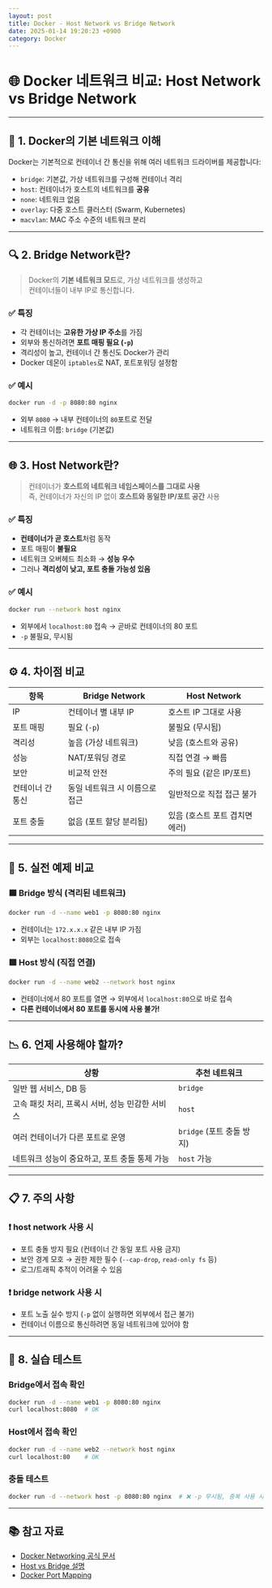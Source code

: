 ```yaml
---
layout: post
title: Docker - Host Network vs Bridge Network
date: 2025-01-14 19:20:23 +0900
category: Docker
---
```

# 🌐 Docker 네트워크 비교: Host Network vs Bridge Network

---

## 🧭 1. Docker의 기본 네트워크 이해

Docker는 기본적으로 컨테이너 간 통신을 위해 여러 네트워크 드라이버를 제공합니다:

- `bridge`: 기본값, 가상 네트워크를 구성해 컨테이너 격리
- `host`: 컨테이너가 호스트의 네트워크를 **공유**
- `none`: 네트워크 없음
- `overlay`: 다중 호스트 클러스터 (Swarm, Kubernetes)
- `macvlan`: MAC 주소 수준의 네트워크 분리

---

## 🔍 2. Bridge Network란?

> Docker의 **기본 네트워크 모드**로, 가상 네트워크를 생성하고  
> 컨테이너들이 내부 IP로 통신합니다.

### ✅ 특징
- 각 컨테이너는 **고유한 가상 IP 주소**를 가짐
- 외부와 통신하려면 **포트 매핑 필요 (`-p`)**
- 격리성이 높고, 컨테이너 간 통신도 Docker가 관리
- Docker 데몬이 `iptables`로 NAT, 포트포워딩 설정함

### ✅ 예시

```bash
docker run -d -p 8080:80 nginx
```

- 외부 `8080` → 내부 컨테이너의 `80`포트로 전달
- 네트워크 이름: `bridge` (기본값)

---

## 🌐 3. Host Network란?

> 컨테이너가 **호스트의 네트워크 네임스페이스를 그대로 사용**  
> 즉, 컨테이너가 자신의 IP 없이 **호스트와 동일한 IP/포트 공간** 사용

### ✅ 특징
- **컨테이너가 곧 호스트**처럼 동작
- 포트 매핑이 **불필요**
- 네트워크 오버헤드 최소화 → **성능 우수**
- 그러나 **격리성이 낮고, 포트 충돌 가능성 있음**

### ✅ 예시

```bash
docker run --network host nginx
```

- 외부에서 `localhost:80` 접속 → 곧바로 컨테이너의 80 포트
- `-p` 불필요, 무시됨

---

## ⚙️ 4. 차이점 비교

| 항목 | **Bridge Network** | **Host Network** |
|------|---------------------|------------------|
| IP | 컨테이너 별 내부 IP | 호스트 IP 그대로 사용 |
| 포트 매핑 | 필요 (`-p`) | 불필요 (무시됨) |
| 격리성 | 높음 (가상 네트워크) | 낮음 (호스트와 공유) |
| 성능 | NAT/포워딩 경로 | 직접 연결 → 빠름 |
| 보안 | 비교적 안전 | 주의 필요 (같은 IP/포트) |
| 컨테이너 간 통신 | 동일 네트워크 시 이름으로 접근 | 일반적으로 직접 접근 불가 |
| 포트 충돌 | 없음 (포트 할당 분리됨) | 있음 (호스트 포트 겹치면 에러) |

---

## 📁 5. 실전 예제 비교

### 🟦 Bridge 방식 (격리된 네트워크)

```bash
docker run -d --name web1 -p 8080:80 nginx
```

- 컨테이너는 `172.x.x.x` 같은 내부 IP 가짐
- 외부는 `localhost:8080`으로 접속

### 🟥 Host 방식 (직접 연결)

```bash
docker run -d --name web2 --network host nginx
```

- 컨테이너에서 80 포트를 열면 → 외부에서 `localhost:80`으로 바로 접속
- **다른 컨테이너에서 80 포트를 동시에 사용 불가!**

---

## 📉 6. 언제 사용해야 할까?

| 상황 | 추천 네트워크 |
|------|----------------|
| 일반 웹 서비스, DB 등 | `bridge` |
| 고속 패킷 처리, 프록시 서버, 성능 민감한 서비스 | `host` |
| 여러 컨테이너가 다른 포트로 운영 | `bridge` (포트 충돌 방지) |
| 네트워크 성능이 중요하고, 포트 충돌 통제 가능 | `host` 가능 |

---

## 📋 7. 주의 사항

### ❗ host network 사용 시

- 포트 충돌 방지 필요 (컨테이너 간 동일 포트 사용 금지)
- 보안 경계 모호 → 권한 제한 필수 (`--cap-drop`, `read-only fs` 등)
- 로그/트래픽 추적이 어려울 수 있음

### ❗ bridge network 사용 시

- 포트 노출 실수 방지 (`-p` 없이 실행하면 외부에서 접근 불가)
- 컨테이너 이름으로 통신하려면 동일 네트워크에 있어야 함

---

## 🧪 8. 실습 테스트

### Bridge에서 접속 확인

```bash
docker run -d --name web1 -p 8080:80 nginx
curl localhost:8080  # OK
```

### Host에서 접속 확인

```bash
docker run -d --name web2 --network host nginx
curl localhost:80    # OK
```

### 충돌 테스트

```bash
docker run -d --network host -p 8080:80 nginx  # ❌ -p 무시됨, 중복 사용 시 에러
```

---

## 📚 참고 자료

- [Docker Networking 공식 문서](https://docs.docker.com/network/)
- [Host vs Bridge 설명](https://docs.docker.com/network/host/)
- [Docker Port Mapping](https://docs.docker.com/config/containers/container-networking/)